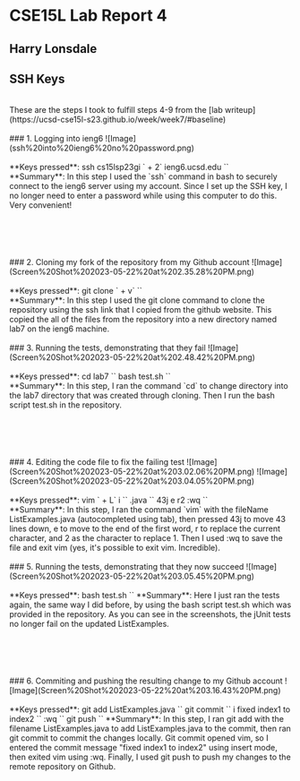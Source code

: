# CSE15L Lab Report 4
## Harry Lonsdale

## SSH Keys
<br/>
These are the steps I took to fulfill steps 4-9 from the [lab writeup](https://ucsd-cse15l-s23.github.io/week/week7/#baseline)
<br/><br/>
### 1. Logging into ieng6
![Image](ssh%20into%20ieng6%20no%20password.png)
<br/><br/>
**Keys pressed**: ssh cs15lsp23gi `<shift> + 2` ieng6.ucsd.edu `<Enter>` <br/>
**Summary**: In this step I used the `ssh` command in bash to securely connect to the ieng6 server using my account. Since I set up the SSH key, I no longer need to enter a password while using this computer to do this. Very convenient!
<br/><br/><br/><br/><br/><br/>
### 2. Cloning my fork of the repository from my Github account
![Image](Screen%20Shot%202023-05-22%20at%202.35.28%20PM.png)
<br/><br/>
**Keys pressed**: git clone `<command> + v` `<Enter>` <br/>
**Summary**: In this step I used the git clone command to clone the repository using the ssh link that I copied from the github website. This copied the all of the files from the repository into a new directory named lab7 on the ieng6 machine.
<br/><br/>
### 3. Running the tests, demonstrating that they fail
![Image](Screen%20Shot%202023-05-22%20at%202.48.42%20PM.png)
<br/><br/>
**Keys pressed**: cd lab7 `<enter>` bash test.sh `<Enter>` <br/> 
**Summary**: In this step, I ran the command `cd` to change directory into the lab7 directory that was created through cloning. Then I run the bash script test.sh in the repository.
<br/><br/><br/><br/><br/><br/>
### 4. Editing the code file to fix the failing test
![Image](Screen%20Shot%202023-05-22%20at%203.02.06%20PM.png)
![Image](Screen%20Shot%202023-05-22%20at%203.04.05%20PM.png)
<br/><br/>
**Keys pressed**: vim `<Shift> + L` i `<Tab>` .java `<Enter>` 43j e r2 :wq `<Enter>` <br/>
**Summary**: In this step, I ran the command `vim` with the fileName ListExamples.java (autocompleted using tab), then pressed 43j to move 43 lines down, e to move to the end of the first word, r to replace the current character, and 2 as the character to replace 1. Then I used :wq to save the file and exit vim (yes, it's possible to exit vim. Incredible).
<br/><br/>
### 5. Running the tests, demonstrating that they now succeed
![Image](Screen%20Shot%202023-05-22%20at%203.05.45%20PM.png)
<br/><br/>
**Keys pressed**: bash test.sh `<enter>`
**Summary**: Here I just ran the tests again, the same way I did before, by using the bash script test.sh which was provided in the repository. As you can see in the screenshots, the jUnit tests no longer fail on the updated ListExamples.
<br/><br/><br/><br/><br/><br/>
### 6. Commiting and pushing the resulting change to my Github account 
![Image](Screen%20Shot%202023-05-22%20at%203.16.43%20PM.png)
<br/><br/>
**Keys pressed**: git add ListExamples.java `<Enter>` git commit `<Enter>` i fixed index1 to index2 `<esc>` :wq `<Enter>` git push `<Enter>`
**Summary**: In this step, I ran git add with the filename ListExamples.java to add ListExamples.java to the commit, then ran git commit to commit the changes locally. Git commit opened vim, so I entered the commit message "fixed index1 to index2" using insert mode, then exited vim using :wq. Finally, I used git push to push my changes to the remote repository on Github.
